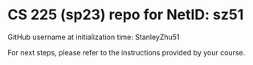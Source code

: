 # CS 225 (sp23) repo for NetID: sz51

GitHub username at initialization time: StanleyZhu51

For next steps, please refer to the instructions provided by your course.
